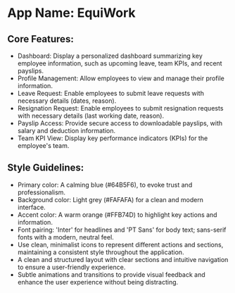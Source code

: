# **App Name**: EquiWork

## Core Features:

- Dashboard: Display a personalized dashboard summarizing key employee information, such as upcoming leave, team KPIs, and recent payslips.
- Profile Management: Allow employees to view and manage their profile information.
- Leave Request: Enable employees to submit leave requests with necessary details (dates, reason).
- Resignation Request: Enable employees to submit resignation requests with necessary details (last working date, reason).
- Payslip Access: Provide secure access to downloadable payslips, with salary and deduction information.
- Team KPI View: Display key performance indicators (KPIs) for the employee's team.

## Style Guidelines:

- Primary color: A calming blue (#64B5F6), to evoke trust and professionalism.
- Background color: Light grey (#FAFAFA) for a clean and modern interface.
- Accent color: A warm orange (#FFB74D) to highlight key actions and information.
- Font pairing: 'Inter' for headlines and 'PT Sans' for body text; sans-serif fonts with a modern, neutral feel.
- Use clean, minimalist icons to represent different actions and sections, maintaining a consistent style throughout the application.
- A clean and structured layout with clear sections and intuitive navigation to ensure a user-friendly experience.
- Subtle animations and transitions to provide visual feedback and enhance the user experience without being distracting.